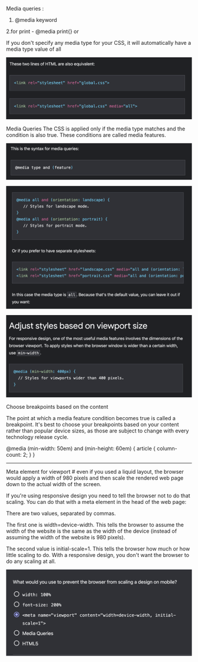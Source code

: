 




Media queries : 

1. @media keyword

2.for print 
            - @media print{}
            or 
            <link rel="stylesheet" href="print.css" media="print">

If you don't specify any media type for your CSS, it will automatically have a media type value of all

![Alt text](image-1.png)


Media Queries 
The CSS is applied only if the media type matches and the condition is also true. These conditions are called media features.

![Alt text](image-2.png)

![Alt text](image-3.png)

![Alt text](image-4.png)


Choose breakpoints based on the content

The point at which a media feature condition becomes true is called a breakpoint.
 It's best to choose your breakpoints based on your content rather than popular device sizes, as those are subject to change with every technology release cycle.



@media (min-width: 50em) and (min-height: 60em) {
  article {
    column-count: 2;
  }
}

----------------------------------------------------------------------------------------------------

Meta element for viewport #
even if you used a liquid layout, the browser would apply a width of 980 pixels and then scale the rendered web page down to the actual width of the screen.

If you're using responsive design you need to tell the browser not to do that scaling. You can do that with a meta element in the head of the web page:


<meta name="viewport" content="width=device-width, initial-scale=1">

There are two values, separated by commas. 

The first one is width=device-width. This tells the browser to assume the width of the website is the same as the width of the device (instead of assuming the width of the website is 980 pixels).

 The second value is initial-scale=1. This tells the browser how much or how little scaling to do. With a responsive design, you don't want the browser to do any scaling at all.



 ![Alt text](image-5.png)